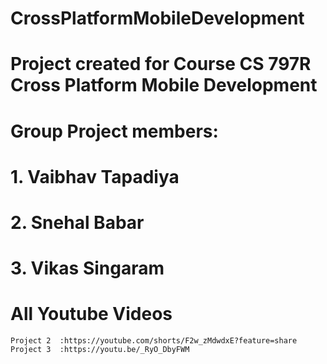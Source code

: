 # CrossPlatformMobileDevelopment
# Project created for Course CS 797R Cross Platform Mobile Development


# Group Project members:
 # 1. Vaibhav Tapadiya
 # 2. Snehal Babar
 # 3. Vikas Singaram
  
  
 # All Youtube Videos
    Project 2  :https://youtube.com/shorts/F2w_zMdwdxE?feature=share 
    Project 3  :https://youtu.be/_RyO_DbyFWM
